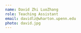 ```yaml
---
name: David Zhi LuoZhang
role: Teaching Assistant
email: davidlz@wharton.upenn.edu
photo: david.jpg
---
```


